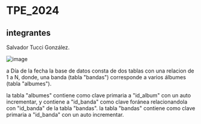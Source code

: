 # TPE_2024

## integrantes
Salvador Tucci González.

![image](https://github.com/user-attachments/assets/08552594-4442-4db5-b627-84774fa7a280)

a Día de la fecha la base de datos consta de dos tablas con una relacion de 1 a N, donde, una banda (tabla "bandas") corresponde a varios álbumes (tabla "albumes").

la tabla "albumes" contiene como clave primaria a "id_album" con un auto incrementar, y contiene a "id_banda" como clave foránea relacionandola con "id_banda" de la tabla "bandas".
la tabla "bandas" contiene como clave primaria a "id_banda" con un auto incrementar.
